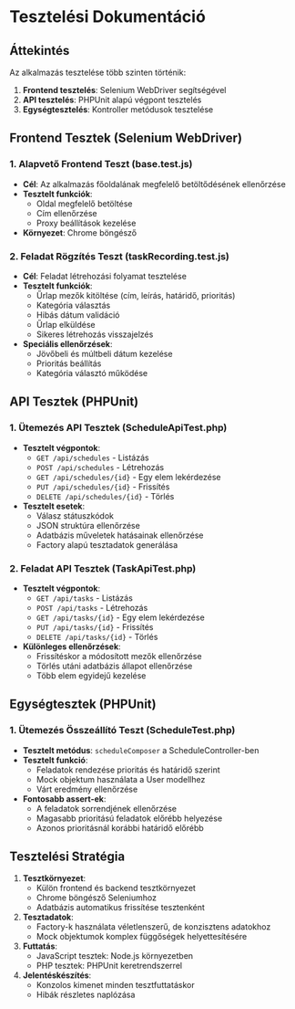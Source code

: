 # Tesztelési Dokumentáció

## Áttekintés

Az alkalmazás tesztelése több szinten történik:

1. **Frontend tesztelés**: Selenium WebDriver segítségével
2. **API tesztelés**: PHPUnit alapú végpont tesztelés
3. **Egységtesztelés**: Kontroller metódusok tesztelése

## Frontend Tesztek (Selenium WebDriver)

### 1. Alapvető Frontend Teszt (base.test.js)

- **Cél**: Az alkalmazás főoldalának megfelelő betöltődésének ellenőrzése
- **Tesztelt funkciók**:
    - Oldal megfelelő betöltése
    - Cím ellenőrzése
    - Proxy beállítások kezelése
- **Környezet**: Chrome böngésző

### 2. Feladat Rögzítés Teszt (taskRecording.test.js)

- **Cél**: Feladat létrehozási folyamat tesztelése
- **Tesztelt funkciók**:
    - Űrlap mezők kitöltése (cím, leírás, határidő, prioritás)
    - Kategória választás
    - Hibás dátum validáció
    - Űrlap elküldése
    - Sikeres létrehozás visszajelzés
- **Speciális ellenőrzések**:
    - Jövőbeli és múltbeli dátum kezelése
    - Prioritás beállítás
    - Kategória választó működése

## API Tesztek (PHPUnit)

### 1. Ütemezés API Tesztek (ScheduleApiTest.php)

- **Tesztelt végpontok**:
    - `GET /api/schedules` - Listázás
    - `POST /api/schedules` - Létrehozás
    - `GET /api/schedules/{id}` - Egy elem lekérdezése
    - `PUT /api/schedules/{id}` - Frissítés
    - `DELETE /api/schedules/{id}` - Törlés
- **Tesztelt esetek**:
    - Válasz státuszkódok
    - JSON struktúra ellenőrzése
    - Adatbázis műveletek hatásainak ellenőrzése
    - Factory alapú tesztadatok generálása

### 2. Feladat API Tesztek (TaskApiTest.php)

- **Tesztelt végpontok**:
    - `GET /api/tasks` - Listázás
    - `POST /api/tasks` - Létrehozás
    - `GET /api/tasks/{id}` - Egy elem lekérdezése
    - `PUT /api/tasks/{id}` - Frissítés
    - `DELETE /api/tasks/{id}` - Törlés
- **Különleges ellenőrzések**:
    - Frissítéskor a módosított mezők ellenőrzése
    - Törlés utáni adatbázis állapot ellenőrzése
    - Több elem egyidejű kezelése

## Egységtesztek (PHPUnit)

### 1. Ütemezés Összeállító Teszt (ScheduleTest.php)

- **Tesztelt metódus**: `scheduleComposer` a ScheduleController-ben
- **Tesztelt funkció**:
    - Feladatok rendezése prioritás és határidő szerint
    - Mock objektum használata a User modellhez
    - Várt eredmény ellenőrzése
- **Fontosabb assert-ek**:
    - A feladatok sorrendjének ellenőrzése
    - Magasabb prioritású feladatok előrébb helyezése
    - Azonos prioritásnál korábbi határidő előrébb

## Tesztelési Stratégia

1. **Tesztkörnyezet**:
    - Külön frontend és backend tesztkörnyezet
    - Chrome böngésző Seleniumhoz
    - Adatbázis automatikus frissítése tesztenként
2. **Tesztadatok**:
    - Factory-k használata véletlenszerű, de konzisztens adatokhoz
    - Mock objektumok komplex függőségek helyettesítésére
3. **Futtatás**:
    - JavaScript tesztek: Node.js környezetben
    - PHP tesztek: PHPUnit keretrendszerrel
4. **Jelentéskészítés**:
    - Konzolos kimenet minden tesztfuttatáskor
    - Hibák részletes naplózása
